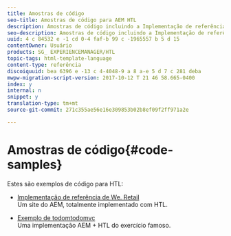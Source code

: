 ```yaml
---
title: Amostras de código
seo-title: Amostras de código para AEM HTL
description: Amostras de código incluindo a Implementação de referência We. Retail
seo-description: Amostras de código incluindo a Implementação de referência We. Retail
uuid: 4 c 84532 e -1 cd 0-4 faf-b 99 c -1965557 b 5 d 15
contentOwner: Usuário
products: SG_ EXPERIENCEMANAGER/HTL
topic-tags: html-template-language
content-type: referência
discoiquuid: bea 6396 e -13 c 4-4048-9 a 8 a-e 5 d 7 c 281 deba
mwpw-migration-script-version: 2017-10-12 T 21 46 58.665-0400
index: y
internal: n
snippet: y
translation-type: tm+mt
source-git-commit: 271c355ae56e16e309853b02b8ef09f2ff971a2e

---
```



# Amostras de código{#code-samples}

Estes são exemplos de código para HTL:

* [Implementação de referência de We. Retail](https://helpx.adobe.com/experience-manager/6-4/sites/developing/using/we-retail.html)\
   Um site do AEM, totalmente implementado com HTL.

* [Exemplo de todomtodomvc](https://github.com/Adobe-Marketing-Cloud/aem-sightly-sample-todomvc)\
   Uma implementação AEM + HTL do exercício famoso.
